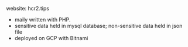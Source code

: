 website: hcr2.tips

- maily written with PHP. 
- sensitive data held in mysql database; non-sensitive data held in json file
- deployed on GCP with Bitnami
